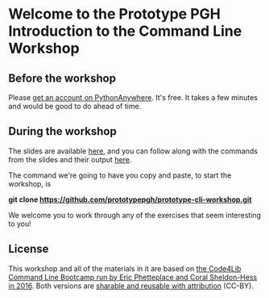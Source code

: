 # Welcome to the Prototype PGH Introduction to the Command Line Workshop

## Before the workshop

Please [get an account on PythonAnywhere](https://github.com/prototypepgh/prototype-cli-workshop/blob/master/get_account.md). It's free. It takes a few minutes and would be good to do ahead of time.

## During the workshop

The slides are available [here](http://bit.ly/cli-prototype-slides), and you can follow along with the commands from the slides and their output [here](https://raw.githubusercontent.com/prototypepgh/prototype-cli-workshop/master/command_line_basics.txt). 

The command we're going to have you copy and paste, to start the workshop, is 

  **git clone https://github.com/prototypepgh/prototype-cli-workshop.git**

We welcome you to work through any of the exercises that seem interesting to you!

## License

This workshop and all of the materials in it are based on [the Code4Lib Command Line Bootcamp run by Eric Phetteplace and Coral Sheldon-Hess in 2016](https://github.com/csheldonhess/c4l16-cli-workshop). Both versions are [sharable and reusable with attribution](https://creativecommons.org/licenses/by/2.0/) (CC-BY). 
